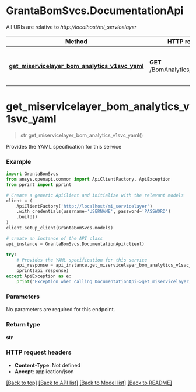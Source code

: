 # GrantaBomSvcs.DocumentationApi

All URIs are relative to *http://localhost/mi_servicelayer*

Method | HTTP request | Description
------------- | ------------- | -------------
[**get_miservicelayer_bom_analytics_v1svc_yaml**](DocumentationApi.md#get_miservicelayer_bom_analytics_v1svc_yaml) | **GET** /BomAnalytics/v1.svc/yaml | Provides the YAML specification for this service

# **get_miservicelayer_bom_analytics_v1svc_yaml**
> str get_miservicelayer_bom_analytics_v1svc_yaml()

Provides the YAML specification for this service

### Example
```python
import GrantaBomSvcs
from ansys.openapi.common import ApiClientFactory, ApiException
from pprint import pprint

# Create a generic ApiClient and initialize with the relevant models
client = (
    ApiClientFactory('http://localhost/mi_servicelayer')
    .with_credentials(username='USERNAME', password='PASSWORD')
    .build()
)
client.setup_client(GrantaBomSvcs.models)

# create an instance of the API class
api_instance = GrantaBomSvcs.DocumentationApi(client)

try:
    # Provides the YAML specification for this service
    api_response = api_instance.get_miservicelayer_bom_analytics_v1svc_yaml()
    pprint(api_response)
except ApiException as e:
    print("Exception when calling DocumentationApi->get_miservicelayer_bom_analytics_v1svc_yaml: %s\n" % e)
```

### Parameters
No parameters are required for this endpoint.

### Return type

**str**


### HTTP request headers

 - **Content-Type**: Not defined
 - **Accept**: application/json

[[Back to top]](#) [[Back to API list]](../README.md#documentation-for-api-endpoints) [[Back to Model list]](../README.md#documentation-for-models) [[Back to README]](../README.md)

